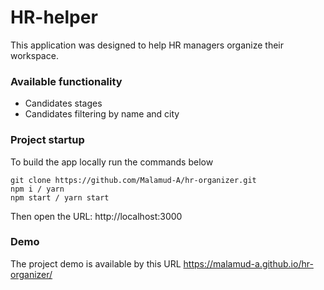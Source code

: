 # HR-helper
This application was designed to help HR managers organize their workspace.
### Available functionality
- Candidates stages
- Candidates filtering by name and city

### Project startup
To build the app locally run the commands below

` git clone https://github.com/Malamud-A/hr-organizer.git `  
` npm i / yarn `  
` npm start / yarn start `  

Then open the URL: http://localhost:3000

### Demo
The project demo is available by this URL https://malamud-a.github.io/hr-organizer/
